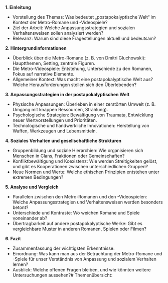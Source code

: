 **1. Einleitung**
- Vorstellung des Themas: Was bedeutet „postapokalyptische Welt“ im Kontext der Metro-Romane und -Videospiele?
- Ziel der Arbeit: Welche Anpassungsstrategien und sozialen Verhaltensweisen sollen analysiert werden?
- Relevanz: Warum sind diese Fragestellungen aktuell und bedeutsam?

**2. Hintergrundinformationen**
- Überblick über die Metro-Romane (z. B. von Dmitri Gluchowski): Hauptthemen, Setting, zentrale Figuren.
- Die Metro-Videospiele: Entstehung, Unterschiede zu den Romanen, Fokus auf narrative Elemente.
- Allgemeiner Kontext: Was macht eine postapokalyptische Welt aus? Welche Herausforderungen stellen sich den Überlebenden?

**3. Anpassungsstrategien in der postapokalyptischen Welt**
- Physische Anpassungen: Überleben in einer zerstörten Umwelt (z. B. Umgang mit knappen Ressourcen, Strahlung).
- Psychologische Strategien: Bewältigung von Traumata, Entwicklung neuer Wertvorstellungen und Prioritäten.
- Technologische und handwerkliche Innovationen: Herstellung von Waffen, Werkzeugen und Lebensmitteln.

**4. Soziales Verhalten und gesellschaftliche Strukturen**
- Gruppenbildung und soziale Hierarchien: Wie organisieren sich Menschen in Clans, Fraktionen oder Gemeinschaften?
- Konfliktbewältigung und Koexistenz: Wie werden Streitigkeiten gelöst, und gibt es Kooperationen zwischen unterschiedlichen Gruppen?
- Neue Normen und Werte: Welche ethischen Prinzipien entstehen unter extremen Bedingungen?

**5. Analyse und Vergleich**
- Parallelen zwischen den Metro-Romanen und den -Videospielen: Welche Anpassungsstrategien und Verhaltensweisen werden besonders betont?
- Unterschiede und Kontraste: Wo weichen Romane und Spiele voneinander ab?
- Übertragbarkeit auf andere postapokalyptische Werke: Gibt es vergleichbare Muster in anderen Romanen, Spielen oder Filmen?

**6. Fazit**
- Zusammenfassung der wichtigsten Erkenntnisse.
- Einordnung: Was kann man aus der Betrachtung der Metro-Romane und -Spiele für unser Verständnis von Anpassung und sozialem Verhalten lernen?
- Ausblick: Welche offenen Fragen bleiben, und wie könnten weitere Untersuchungen aussehen?# Themenübersicht:
